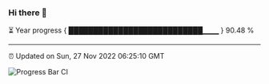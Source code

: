 ### Hi there 👋

⏳ Year progress { ███████████████████████████▁▁▁ } 90.48 %

---

⏰ Updated on Sun, 27 Nov 2022 06:25:10 GMT

![Progress Bar CI](https://github.com/ZhaoGui/ZhaoGui/workflows/Progress%20Bar%20CI/badge.svg)
